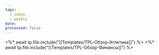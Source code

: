 ```yaml
---
tags:
  - inbox
  - weekly
date:
processed: false
---
```


<%* await tp.file.include("[[Templates/TPL-Обзор-Атлетика]]") %> 
<%* await tp.file.include("[[Templates/TPL-Обзор-Финансы]]") %>